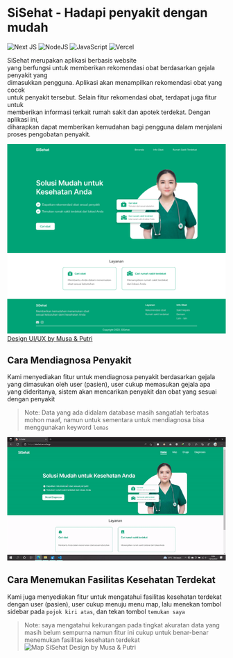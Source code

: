 # SiSehat - Hadapi penyakit dengan mudah
![Next JS](https://img.shields.io/badge/Next-black?style=for-the-badge&logo=next.js&logoColor=white)
![NodeJS](https://img.shields.io/badge/node.js-6DA55F?style=for-the-badge&logo=node.js&logoColor=white)
![JavaScript](https://img.shields.io/badge/javascript-%23323330.svg?style=for-the-badge&logo=javascript&logoColor=%23F7DF1E)
![Vercel](https://img.shields.io/badge/vercel-%23000000.svg?style=for-the-badge&logo=vercel&logoColor=white)

SiSehat merupakan aplikasi berbasis website <br>
yang berfungsi untuk memberikan rekomendasi obat berdasarkan gejala penyakit yang <br>
dimasukkan pengguna. Aplikasi akan menampilkan rekomendasi obat yang cocok <br>
untuk penyakit tersebut. Selain fitur rekomendasi obat, terdapat juga fitur untuk <br>
memberikan informasi terkait rumah sakit dan apotek terdekat. Dengan aplikasi ini, <br>
diharapkan dapat memberikan kemudahan bagi pengguna dalam menjalani proses  pengobatan penyakit.

![Beranda SiSehat Design by Musa & Putri](github/Beranda.png)
[Design UI/UX by Musa & Putri](https://www.figma.com/file/DjAi2w4tduhSyrbDmjR8R0/SiSehat?node-id=1%3A3)

## Cara Mendiagnosa Penyakit
Kami menyediakan fitur untuk mendiagnosa penyakit berdasarkan gejala yang dimasukan oleh user (pasien), user cukup memasukan gejala apa yang dideritanya, sistem akan mencarikan penyakit dan obat yang sesuai dengan penyakit 

> Note: Data yang ada didalam database masih sangatlah terbatas mohon maaf, namun untuk sementara untuk mendiagnosa bisa menggunakan keyword `lemas`

![Beranda SiSehat Design by Musa & Putri](github/Diagnosa_Penyakit2.gif)

## Cara Menemukan Fasilitas Kesehatan Terdekat
Kami juga menyediakan fitur untuk mengatahui fasilitas kesehatan terdekat dengan user (pasien), user cukup menuju menu map, lalu menekan tombol sidebar pada `pojok kiri atas`, dan tekan tombol `temukan saya`

> Note: saya mengatahui kekurangan pada tingkat akuratan data yang masih belum sempurna namun fitur ini cukup untuk benar-benar menemukan fasilitas kesehatan terdekat
![Map SiSehat Design by Musa & Putri](github/Map.gif)